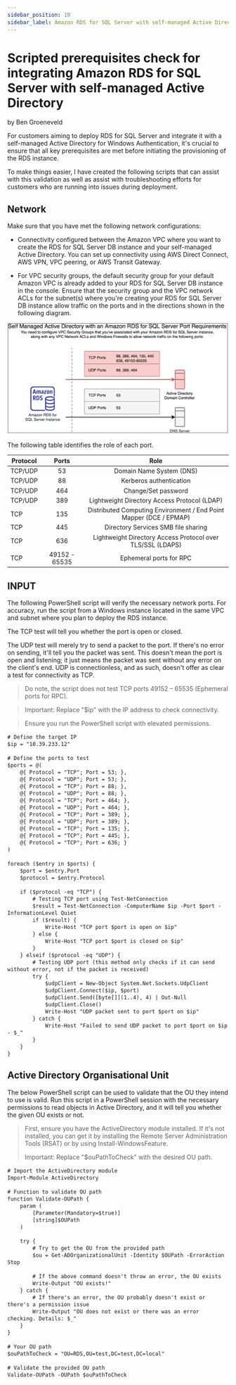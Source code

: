 ```yaml
---
sidebar_position: 10
sidebar_label: Amazon RDS for SQL Server with self-managed Active Directory
---
```


# Scripted prerequisites check for integrating Amazon RDS for SQL Server with self-managed Active Directory
by Ben Groeneveld

For customers aiming to deploy RDS for SQL Server and integrate it with a self-managed Active Directory for Windows Authentication, it's crucial to ensure that all key prerequisites are met before initiating the provisioning of the RDS instance.

To make things easier, I have created the following scripts that can assist with this validation as well as assist with troubleshooting efforts for customers who are running into issues during deployment.

## Network
Make sure that you have met the following network configurations:

- Connectivity configured between the Amazon VPC where you want to create the RDS for SQL Server DB instance and your self-managed Active Directory. You can set up connectivity using AWS Direct Connect, AWS VPN, VPC peering, or AWS Transit Gateway.

- For VPC security groups, the default security group for your default Amazon VPC is already added to your RDS for SQL Server DB instance in the console. Ensure that the security group and the VPC network ACLs for the subnet(s) where you're creating your RDS for SQL Server DB instance allow traffic on the ports and in the directions shown in the following diagram.

![IMAGE1](IMG/IMG01.png)

The following table identifies the role of each port.

|  Protocol | Ports | Role |
| ------------- |:-------------:| :-------------:|
| TCP/UDP |53  | Domain Name System (DNS) |
| TCP/UDP| 88|Kerberos authentication|
| TCP/UDP|464 | Change/Set password|
| TCP/UDP|389 | Lightweight Directory Access Protocol (LDAP)|
| TCP |135  | Distributed Computing Environment / End Point Mapper (DCE / EPMAP) |
| TCP|445|Directory Services SMB file sharing|
| TCP|636| Lightweight Directory Access Protocol over TLS/SSL (LDAPS)|
| TCP|49152 - 65535 | Ephemeral ports for RPC|

## INPUT
The following PowerShell script will verify the necessary network ports. For accuracy, run the script from a Windows instance located in the same VPC and subnet where you plan to deploy the RDS instance.

The TCP test will tell you whether the port is open or closed.

The UDP test will merely try to send a packet to the port. If there's no error on sending, it'll tell you the packet was sent. This doesn't mean the port is open and listening; it just means the packet was sent without any error on the client's end. UDP is connectionless, and as such, doesn't offer as clear a test for connectivity as TCP.

> Do note, the script does not test TCP ports 49152 – 65535 (Ephemeral ports for RPC).

> Important: Replace "$ip" with the IP address to check connectivity.

> Ensure you run the PowerShell script with elevated permissions.

```
# Define the target IP
$ip = "10.39.233.12"

# Define the ports to test
$ports = @(
    @{ Protocol = "TCP"; Port = 53; },
    @{ Protocol = "UDP"; Port = 53; },
    @{ Protocol = "TCP"; Port = 88; },
    @{ Protocol = "UDP"; Port = 88; },
    @{ Protocol = "TCP"; Port = 464; },
    @{ Protocol = "UDP"; Port = 464; },
    @{ Protocol = "TCP"; Port = 389; },
    @{ Protocol = "UDP"; Port = 389; },
    @{ Protocol = "TCP"; Port = 135; },
    @{ Protocol = "TCP"; Port = 445; },
    @{ Protocol = "TCP"; Port = 636; }
)

foreach ($entry in $ports) {
    $port = $entry.Port
    $protocol = $entry.Protocol
    
    if ($protocol -eq "TCP") {
        # Testing TCP port using Test-NetConnection
        $result = Test-NetConnection -ComputerName $ip -Port $port -InformationLevel Quiet
        if ($result) {
            Write-Host "TCP port $port is open on $ip"
        } else {
            Write-Host "TCP port $port is closed on $ip"
        }
    } elseif ($protocol -eq "UDP") {
        # Testing UDP port (this method only checks if it can send without error, not if the packet is received)
        try {
            $udpClient = New-Object System.Net.Sockets.UdpClient
            $udpClient.Connect($ip, $port)
            $udpClient.Send([byte[]](1..4), 4) | Out-Null
            $udpClient.Close()
            Write-Host "UDP packet sent to port $port on $ip"
        } catch {
            Write-Host "Failed to send UDP packet to port $port on $ip - $_"
        }
    }
}
```

## Active Directory Organisational Unit

The below PowerShell script can be used to validate that the OU they intend to use is valid. Run this script in a PowerShell session with the necessary permissions to read objects in Active Directory, and it will tell you whether the given OU exists or not.

> First, ensure you have the ActiveDirectory module installed. If it's not installed, you can get it by installing the Remote Server Administration Tools (RSAT) or by using Install-WindowsFeature.
> 
> Important: Replace "$ouPathToCheck" with the desired OU path.

```
# Import the ActiveDirectory module
Import-Module ActiveDirectory

# Function to validate OU path
function Validate-OUPath {
    param (
        [Parameter(Mandatory=$true)]
        [string]$OUPath
    )

    try {
        # Try to get the OU from the provided path
        $ou = Get-ADOrganizationalUnit -Identity $OUPath -ErrorAction Stop

        # If the above command doesn't throw an error, the OU exists
        Write-Output "OU exists!"
    } catch {
        # If there's an error, the OU probably doesn't exist or there's a permission issue
        Write-Output "OU does not exist or there was an error checking. Details: $_"
    }
}

# Your OU path
$ouPathToCheck = "OU=RDS,OU=test,DC=test,DC=local"

# Validate the provided OU path
Validate-OUPath -OUPath $ouPathToCheck
```
